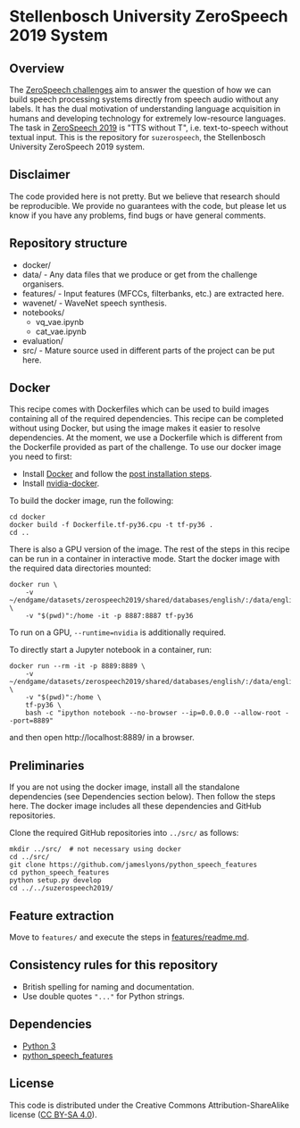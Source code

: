 Stellenbosch University ZeroSpeech 2019 System
==============================================

Overview
--------
The [ZeroSpeech challenges](https://zerospeech.com/) aim to answer the question
of how we can build speech processing systems directly from speech audio
without any labels. It has the dual motivation of understanding language
acquisition in humans and developing technology for extremely low-resource
languages. The task in [ZeroSpeech 2019](https://zerospeech.com/2019/) is "TTS
without T", i.e. text-to-speech without textual input. This is the repository
for `suzerospeech`, the Stellenbosch University ZeroSpeech 2019 system.


Disclaimer
----------
The code provided here is not pretty. But we believe that research should be
reproducible. We provide no guarantees with the code, but please let us know if
you have any problems, find bugs or have general comments.


Repository structure
--------------------
- docker/
- data/ - Any data files that we produce or get from the challenge organisers.
- features/ - Input features (MFCCs, filterbanks, etc.) are extracted here.
- wavenet/ - WaveNet speech synthesis.
- notebooks/
    - vq_vae.ipynb
    - cat_vae.ipynb
- evaluation/
- src/ - Mature source used in different parts of the project can be put here.


Docker
------
This recipe comes with Dockerfiles which can be used to build images containing
all of the required dependencies.  This recipe can be completed without using
Docker, but using the image makes it easier to resolve dependencies. At the
moment, we use a Dockerfile which is different from the Dockerfile provided as
part of the challenge. To use our docker image you need to first:

- Install [Docker](https://docs.docker.com/install/) and follow the [post
  installation
  steps](https://docs.docker.com/install/linux/linux-postinstall/).
- Install [nvidia-docker](https://github.com/NVIDIA/nvidia-docker).

To build the docker image, run the following:

    cd docker
    docker build -f Dockerfile.tf-py36.cpu -t tf-py36 .
    cd ..

There is also a GPU version of the image. The rest of the steps in this recipe
can be run in a container in interactive mode. Start the docker image with the
required data directories mounted:

    docker run \
        -v ~/endgame/datasets/zerospeech2019/shared/databases/english/:/data/english \
        -v "$(pwd)":/home -it -p 8887:8887 tf-py36

To run on a GPU, `--runtime=nvidia` is additionally required.

To directly start a Jupyter notebook in a container, run:

    docker run --rm -it -p 8889:8889 \
        -v ~/endgame/datasets/zerospeech2019/shared/databases/english/:/data/english \
        -v "$(pwd)":/home \
        tf-py36 \
        bash -c "ipython notebook --no-browser --ip=0.0.0.0 --allow-root --port=8889"

and then open http://localhost:8889/ in a browser.


Preliminaries
-------------
If you are not using the docker image, install all the standalone dependencies
(see Dependencies section below). Then follow the steps here. The docker image
includes all these dependencies and GitHub repositories.

Clone the required GitHub repositories into `../src/` as follows:

    mkdir ../src/  # not necessary using docker
    cd ../src/
    git clone https://github.com/jameslyons/python_speech_features
    cd python_speech_features
    python setup.py develop
    cd ../../suzerospeech2019/


Feature extraction
------------------
Move to `features/` and execute the steps in
[features/readme.md](features/readme.md).


Consistency rules for this repository
-------------------------------------
- British spelling for naming and documentation.
- Use double quotes `"..."` for Python strings.


Dependencies
------------
- [Python 3](https://www.python.org/)
- [python_speech_features](https://github.com/jameslyons/python_speech_features)


License
-------
This code is distributed under the Creative Commons Attribution-ShareAlike
license ([CC BY-SA 4.0](http://creativecommons.org/licenses/by-sa/4.0/)).
